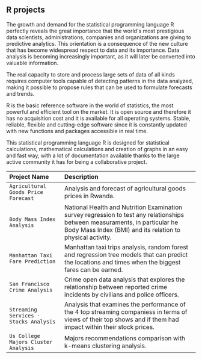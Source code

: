 ## R projects

The growth and demand for the statistical programming language R perfectly reveals the great importance that the world's most prestigious data scientists, administrations, companies and organizations are giving to predictive analytics. This orientation is a consequence of the new culture that has become widespread respect to data and its importance. Data analysis is becoming increasingly important, as it will later be converted into valuable information.

The real capacity to store and process large sets of data of all kinds requires computer tools capable of detecting patterns in the data analyzed, making it possible to propose rules that can be used to formulate forecasts and trends.

R is the basic reference software in the world of statistics, the most powerful and efficient tool on the market. It is open source and therefore it has no acquisition cost and it is available for all operating systems. Stable, reliable, flexible and cutting-edge software since it is constantly updated with new functions and packages accessible in real time.

This statistical programming language R is designed for statistical calculations, mathematical calculations and creation of graphs in an easy and fast way, with a lot of documentation available thanks to the large active community it has for being a collaborative project.

|Project Name|Description |
|:------|:-----|
|`Agricultural Goods Price Forecast`| Analysis and forecast of agricultural goods prices in Rwanda.|
|`Body Mass Index Analysis`|National Health and Nutrition Examination survey regression to test any relationships between measuraments, in particular he Body Mass Index (BMI) and its relation to physical activity.|
|`Manhattan Taxi Fare Prediction`|Manhattan taxi trips analysis, random forest and regression tree models that can predict the locations and times when the biggest fares can be earned.|
|`San Francisco Crime Analysis`|Crime open data analysis that explores the relationship between reported crime incidents by civilians and police officers.|
|`Streaming Services - Stocks Analysis`|Analysis that examines the performance of the 4 top streaming companiess in terms of views of their top shows and if them had impact within their stock prices.|
|`Us College Majors Cluster Analysis`|Majors recommendations comparison with k-means clustering analysis.|

